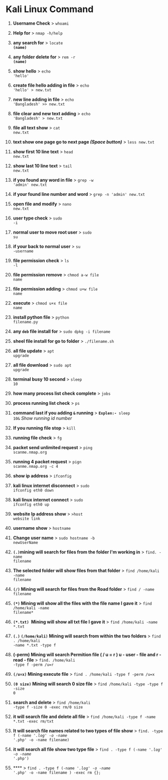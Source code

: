 # Kali Linux Command


1. **Username Check** > <code>whoami</code>
2. **Help for** > <code>nmap -h/help</code>
3. **any search for** > <code>locate **(name)**</code>
4. **any folder delete for** > <code>rem -r **(name)**</code>
5. **show hello** > <code>echo 'hello'</code>
6. **create file hello adding in file** > <code>echo 'hello' > new.txt</code>
7. **new line adding in file** > <code>echo 'Bangladesh' >> new.txt</code>
8. **file clear and new text adding** > <code>echo 'Bangladesh' > new.txt</code>
9. **file all text show** > <code>cat new.txt</code>
10. **text show one page go to next page _(Space button)_** > <code>less new.txt</code>
11. **show first 10 line text** > <code>head new.txt</code>
12. **show last 10 line text** > <code>tail new.txt</code>
13. **if you found any word in file** > <code>grep -w 'admin' new.txt</code>
14. **if your found line number and word** > <code>grep -n 'admin' new.txt</code>
15. **open file and modify** > <code>nano new.txt</code>
16. **user type check** > <code>sudo -i</code>
17. **normal user to move root user** > <code>sudo su</code>
18. **if your back to normal user** > <code>su -username</code>
19. **file permission check** > <code>ls -l</code>
20. **file permission remove** > <code>chmod a-w file name</code>
21. **file permission adding** > <code>chmod u+w file name</code>
22. **execute** > <code>chmod u+x file name</code>
23. **install python file** > <code>python filename.py</code>
24. **any <code>deb</code> file install for** > <code>sudo dpkg -i filename</code>
25. **sheel file install for go to folder** > <code>./filename.sh</code>
26. **all file update** > <code>apt upgrade</code>
27. **all file download** > <code>sudo apt upgrade</code>
28. **terminal busy 10 second** > <code>sleep 10</code>
29. **how many process list check complete** > <code>jobs</code>
30. **process running list check** > <code>ps</code>
31. **command last if you adding <code>&</code> running** > <code>**Explen:-** sleep 10&</code> _Show running id number_
32. **If you running file stop** > <code>kill</code>
33. **running file check** > <code>fg</code>
34. **packet send unlimited request** > <code>ping scanme.nmap.org</code>
35. **running 4 packet request** > <code>pign scanme.nmap.org -c 4</code>
36. **show ip address** > <code>ifconfig</code>
37. **kali linux internet disconnect** > <code>sudo ifconfig eth0 down</code>
38. **kali linux internet connect** > <code>sudo ifconfig eth0 up</code>
39. **website Ip address show** > <code>>host website link</code>
40. **username show** > <code>hostname</code>
41. **Change user name** > <code>sudo hostname -b newUserName</code>

42. **<code>(.)</code>mining will search for files from the folder I'm working in** > <code>find. -name filename</code>

43. **The selected folder will show files from that folder** > <code>find /home/kali -name filename</code>

44. **<code>(/)</code> Mining will search for files from the Road folder** > <code>find / -name filename</code>

45. **<code>(*)</code> Mining will show all the files with the file name I gave it** > <code>find /home/kali -name filename*</code>

46. **<code>(*.txt) </code>Mining will show all txt file I gave it** > <code>find /home/kali -name *.txt</code>

47. **<code>(.)</code> <code>(/home/kali)</code> Mining will search from within the two folders** > <code>find . /home/kali -name *.txt -type f</code>

48. **(-perm) Mining will search Permition file ( / u = r ) u - user - file and r - read - file** > <code>find. /home/kali -type f -perm /u=r</code>

49. **<code>(/u=x)</code> Mining execute file** > <code>find . /home/kali -type f -perm /u=x</code>

50. **<code>(0 size)</code> Mining will search 0 size file** > <code>find /home/kali -type -type f -size 0</code>

51. **search and delete** > <code>find /home/kali -type f -size 0 -exec rm/0 size</code>

52. **it will search file and delete all file** > <code>find /home/kali -type f -name *.txt -exec rm/txt</code>

53. **It will search file names related to two types of file show** > <code>find. -type f \(-name '*.log' -o -name '*.php' -o -name filename\)</code>

54. **it will search all file show two type file** > <code>find . -type f \(-name '*.log' -o -name '*.php'\)</code>

55. **** > <code>find . -type f \(-name '*.log' -o -name '*.php' -o -name filename \) -exec rm {}\;</code>


